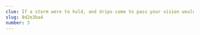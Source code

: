```yaml
---
clue: If a storm were to hold, and drips come to pass your vision would wet with the clouds.  Like a king that was cornered, by his queen and her subjects, find the trail that their court surrounds.
slug: 8d2e3ba4
number: 3
---
```

